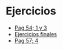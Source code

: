# Ejercicios

- [Pag 54; 1 y 3](/byg/Tema3/ejercicios/pag54.html)
- [Ejercicios finales](/byg/Tema3/ejercicios/EjerciciosFinales.html)
- [Pag 57; 4](/byg/Tema3/ejercicios/pag57.html)
